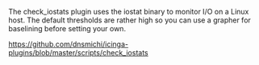 The check_iostats plugin uses the iostat binary to monitor I/O on a Linux host. The default thresholds are rather high so you can use a grapher for baselining before setting your own.

https://github.com/dnsmichi/icinga-plugins/blob/master/scripts/check_iostats
